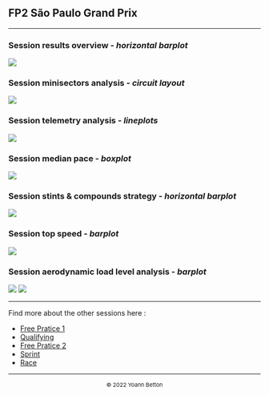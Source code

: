 ## FP2 São Paulo Grand Prix

---

### Session results overview - *horizontal barplot*

<img src="/output/2022-11-13_São_Paulo_Grand_Prix/fp2_results_overview_white.svg?raw=true"/>

### Session minisectors analysis - *circuit layout*

<img src="/output/2022-11-13_São_Paulo_Grand_Prix/fp2_minisectors_analysis_white.svg?raw=true"/>

### Session telemetry analysis - *lineplots*

<img src="/output/2022-11-13_São_Paulo_Grand_Prix/fp2_telemetry_analysis_white.svg?raw=true"/>

### Session median pace - *boxplot*

<img src="/output/2022-11-13_São_Paulo_Grand_Prix/fp2_median_pace_white.svg?raw=true"/>

### Session stints & compounds strategy - *horizontal barplot*

<img src="/output/2022-11-13_São_Paulo_Grand_Prix/fp2_stints_compounds_stategy_white.svg?raw=true"/>

### Session top speed - *barplot*

<img src="/output/2022-11-13_São_Paulo_Grand_Prix/topspeed_fp2_white.svg?raw=true"/>

### Session aerodynamic load level analysis - *barplot*

<img src="/output/2022-11-13_São_Paulo_Grand_Prix/fp2_maximum_throttle_white.svg?raw=true"/>

<img src="/output/2022-11-13_São_Paulo_Grand_Prix/fp2_speed_ratio_white.svg?raw=true"/>

--- 

Find more about the other sessions here :
  - [Free Pratice 1](/page/FP1/2022-11-13_São_Paulo_Grand_Prix)
  - [Qualifying](/page/Qualifying/2022-11-13_São_Paulo_Grand_Prix) 
  - [Free Pratice 2](/page/FP2/2022-11-13_São_Paulo_Grand_Prix)
  - [Sprint](/page/Sprint/2022-11-13_São_Paulo_Grand_Prix)
  - [Race](/page/Race/2022-11-13_São_Paulo_Grand_Prix)

---

<div style="text-align: center">
  <p style="font-size:11px">&copy; 2022 Yoann Betton</p>
</div>

<!-- ---

<p style="font-size:11px">Page generated from <a href="https://github.com/yoannbtn/yoannbtn.github.io">github.com/yoannbtn</a>.</p> -->